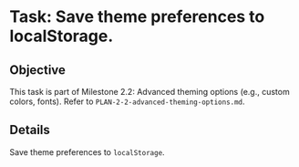 # Task: Save theme preferences to localStorage.

## Objective
This task is part of Milestone 2.2: Advanced theming options (e.g., custom colors, fonts). Refer to `PLAN-2-2-advanced-theming-options.md`.

## Details
Save theme preferences to `localStorage`.
